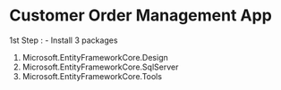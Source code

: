 # Customer Order Management App

1st Step : -
  Install 3 packages
  1. Microsoft.EntityFrameworkCore.Design
  2. Microsoft.EntityFrameworkCore.SqlServer
  3. Microsoft.EntityFrameworkCore.Tools

